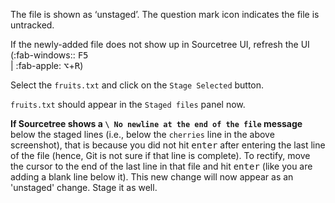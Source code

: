 The file is shown as ‘unstaged’. The question mark icon indicates the file is untracked.

<pic eager src="{{baseUrl}}/gitAndGithub/stage/images/sourcetree_1a.png" height="220" />
<p/>

<box type="tip" seamless>

If the newly-added file does not show up in Sourcetree UI, refresh the UI (:fab-windows:: <kbd>F5</kbd><br> | :fab-apple: <kbd>⌥</kbd>+<kbd>R</kbd>)
</box>

Select the `fruits.txt` and click on the `Stage Selected` button.

<pic eager src="{{baseUrl}}/gitAndGithub/stage/images/sourcetree_1b.png" height="100" />
<p/>

`fruits.txt` should appear in the `Staged files` panel now.

<pic eager src="{{baseUrl}}/gitAndGithub/stage/images/sourcetree_1c.png" height="180" />
<p/>

<box type="info" seamless>

**If Sourcetree shows a `\ No newline at the end of the file` message** below the staged lines (i.e., below the `cherries` line in the above screenshot), that is because you did not hit <kbd>enter</kbd> after entering the last line of the file (hence, Git is not sure if that line is complete). To rectify, move the cursor to the end of the last line in that file and hit <kbd>enter</kbd> (like you are adding a blank line below it). This new change will now appear as an 'unstaged' change. Stage it as well.
</box>
